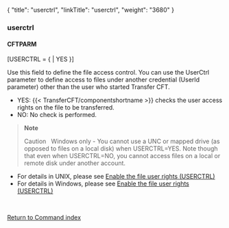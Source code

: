 {
    "title": "userctrl",
    "linkTitle": "userctrl",
    "weight": "3680"
}<span id="userctrl"></span>

### userctrl

#### CFTPARM

\[USERCTRL = {
| YES }\]

Use this field to define the file access control. You can use the UserCtrl parameter to define access to files under another credential (UserId parameter) other than the user who started Transfer CFT.

-   YES:
    {{< TransferCFT/componentshortname >}} checks the user access rights on the file to be transferred.
-   NO: No check is performed.

> **Note**
>
> Caution  
> Windows only - You cannot use a UNC or mapped drive (as opposed to files on a local disk) when USERCTRL=YES. Note though that even when USERCTRL=NO,  you cannot access files on a local or remote disk under another account.

-   For details in UNIX, please see <a href="#Manually" class="MCXref xref">Enable the file user rights (USERCTRL)</a>
-   For details in Windows, please see <a href="../../../../cft_intro_install/windows_install_start_here/windows_install_start_here/running_cft_for_the_first_time_windows/add_system_user_windows#Enable3" class="MCXref xref">Enable the file user rights (USERCTRL)</a>

 

[Return to Command index](../../)
